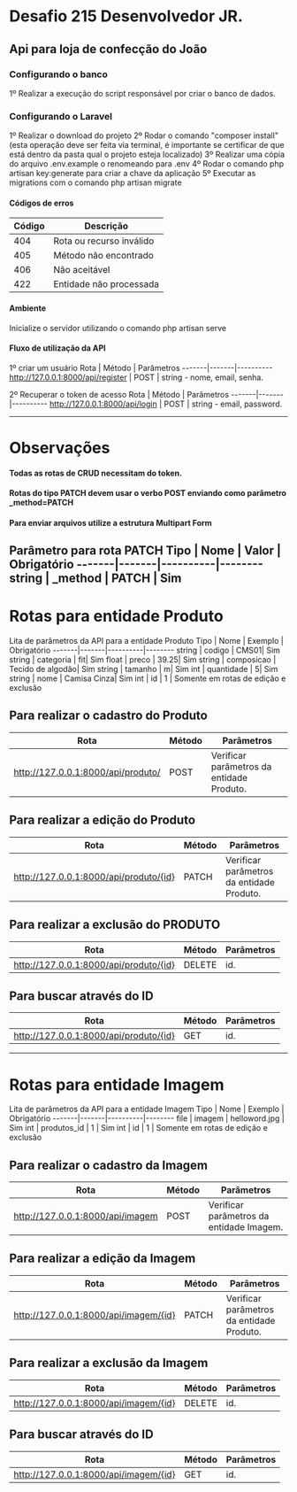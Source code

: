 # Desafio 215 Desenvolvedor JR. 
## Api para loja de confecção do João

### Configurando o banco
1º Realizar a execução do script responsável por criar o banco de dados.

### Configurando o Laravel
1º Realizar o download do projeto
2º Rodar o comando "composer install" (esta operação deve ser feita via terminal, é importante se certificar de que está dentro da pasta qual o projeto esteja localizado)
3º Realizar uma cópia do arquivo .env.example o renomeando para .env
4º Rodar o comando php artisan key:generate para criar a chave da aplicação
5º Executar as migrations com o comando php artisan migrate

#### Códigos de erros
Código | Descrição
-------|----------
404| Rota ou recurso inválido
405| Método não encontrado
406| Não aceitável
422| Entidade não processada

#### Ambiente
Inicialize o servidor utilizando o comando php artisan serve

#### Fluxo de utilização da API
1º criar um usuário
Rota | Método | Parâmetros
-------|-------|----------
http://127.0.0.1:8000/api/register | POST | string - nome, email, senha.

2º Recuperar o token de acesso
Rota | Método | Parâmetros
-------|-------|----------
http://127.0.0.1:8000/api/login | POST | string - email, password.

--------------------------------------------------------
# Observações
#### Todas as rotas de CRUD necessitam do token.
#### Rotas do tipo PATCH devem usar o verbo POST enviando como parâmetro _method=PATCH
#### Para enviar arquivos utilize a estrutura Multipart Form

Parâmetro para rota PATCH
Tipo | Nome | Valor | Obrigatório
-------|-------|----------|--------
string | _method | PATCH | Sim
--------------------------------------------------------
# Rotas para entidade Produto
Lita de parâmetros da API para a entidade Produto
Tipo | Nome | Exemplo | Obrigatório
-------|-------|----------|--------
string | codigo | CMS01| Sim
string | categoria | fit| Sim
float | preco | 39.25| Sim
string | composicao | Tecido de algodão| Sim
string | tamanho | m| Sim
int | quantidade | 5| Sim
string | nome | Camisa Cinza| Sim
int | id | 1 | Somente em rotas de edição e exclusão

## Para realizar o cadastro do Produto
Rota | Método | Parâmetros
-------|-------|----------
http://127.0.0.1:8000/api/produto/ | POST | Verificar parâmetros da entidade Produto.

## Para realizar a edição do Produto
Rota | Método | Parâmetros
-------|-------|----------
http://127.0.0.1:8000/api/produto/{id} | PATCH | Verificar parâmetros da entidade Produto.

## Para realizar a exclusão do PRODUTO
Rota | Método | Parâmetros
-------|-------|----------
http://127.0.0.1:8000/api/produto/{id} | DELETE | id.

## Para buscar através do ID
Rota | Método | Parâmetros
-------|-------|----------
http://127.0.0.1:8000/api/produto/{id} | GET | id.

--------------------------------------------------------
# Rotas para entidade Imagem

Lita de parâmetros da API para a entidade Imagem
Tipo | Nome | Exemplo | Obrigatório
-------|-------|----------|--------
file | imagem | helloword.jpg | Sim
int | produtos_id | 1 | Sim
int | id | 1 | Somente em rotas de edição e exclusão

## Para realizar o cadastro da Imagem
Rota | Método | Parâmetros
-------|-------|----------
http://127.0.0.1:8000/api/imagem | POST | Verificar parâmetros da entidade Imagem.

## Para realizar a edição da Imagem
Rota | Método | Parâmetros
-------|-------|----------
http://127.0.0.1:8000/api/imagem/{id} | PATCH | Verificar parâmetros da entidade Produto.

## Para realizar a exclusão da Imagem
Rota | Método | Parâmetros
-------|-------|----------
http://127.0.0.1:8000/api/imagem/{id} | DELETE | id.

## Para buscar através do ID
Rota | Método | Parâmetros
-------|-------|----------
http://127.0.0.1:8000/api/imagem/{id} | GET | id.